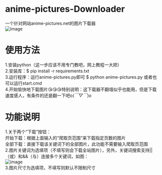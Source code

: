 # anime-pictures-Downloader
一个针对网站anime-pictures.net的图片下载器<br>
![image](https://r2.img.cdn.loliloli.net/19d48d1c0382158a62dfb072681f2190/2023/11/07/La5nI.png)

# 使用方法
1.安装python（这一步应该不用专门教吧，网上教程一大把）<br>
2.安装库：$ pip install -r requirements.txt<br>
3.运行程序：运行anime-pictures.py即可 $ python anime-pictures.py 或者也可以运行start.cmd<br>
4.开始愉快地下载图片😘😘😘特别说明：这下载器不翻墙似乎也能用，但是下载速度感人，有条件的还是翻一下吧o(*￣▽￣*)o

# 功能说明
1.关于两个“下载”按钮：<br>
开始下载：根据上面输入的“爬取页范围”来下载指定页数的图片<br>
全部下载：直接下载该关键词下的全部图片，此功能不需要输入爬取页范围<br>
2.图片关键词为选填项（不填写则会下载全站图片），另外，关键词搜索支持||（或）和&&（与）连接多个关键词，如图：<br>
![image](https://r2.img.cdn.loliloli.net/19d48d1c0382158a62dfb072681f2190/2023/11/07/LaKOg.png)<br>
3.图片尺寸为选填项，不填写则默认不限制尺寸
